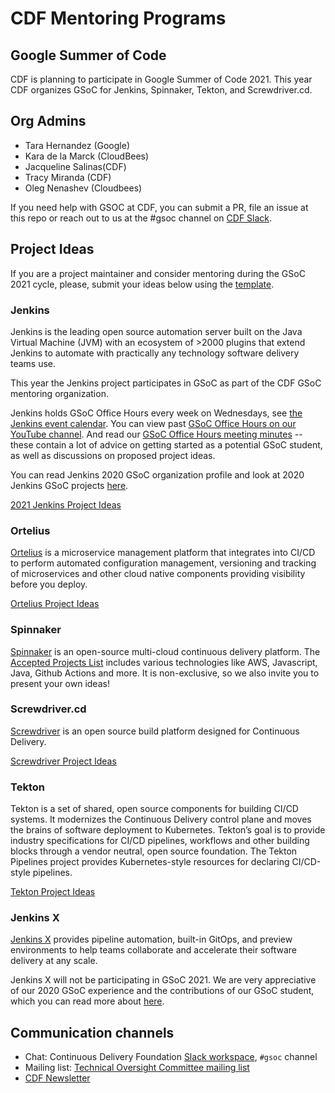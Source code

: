 # CDF Mentoring Programs

Google Summer of Code
---------------------

CDF is planning to participate in Google Summer of Code 2021.
This year CDF organizes GSoC for Jenkins, Spinnaker, Tekton, and Screwdriver.cd.

## Org Admins
* Tara Hernandez (Google)
* Kara de la Marck (CloudBees)
* Jacqueline Salinas(CDF)
* Tracy Miranda (CDF)
* Oleg Nenashev	(Cloudbees)

If you need help with GSOC at CDF, you can submit a PR, file an issue at this repo or reach out to us at the #gsoc channel on [CDF Slack](https://cdeliveryfdn.slack.com/).

## Project Ideas
If you are a project maintainer and consider mentoring during the GSoC 2021 cycle, please, submit your ideas below using the [template](PROJECT_IDEA_TEMPLATE.md).

### Jenkins
Jenkins is the leading open source automation server built on the Java Virtual Machine (JVM) with an ecosystem of >2000 plugins that extend Jenkins to automate with practically any technology software delivery teams use.

This year the Jenkins project participates in GSoC as part of the CDF GSoC mentoring organization.

Jenkins holds GSoC Office Hours every week on Wednesdays, see [the Jenkins event calendar](https://www.jenkins.io/events/). You can view past [GSoC Office Hours on our YouTube channel](https://www.youtube.com/playlist?list=PLN7ajX_VdyaO1f6bvkcSzW4PdWKkLktRG).
And read our [GSoC Office Hours meeting minutes](https://docs.google.com/document/d/1H0gJt1zdr37YDpuSLXSeFqYco_a_CIrAuZ1f0Oyl4XE/edit#) -- these contain a lot of advice on getting started as a potential GSoC student, as well as discussions on proposed project ideas.

You can read Jenkins 2020 GSoC organization profile and look at 2020 Jenkins GSoC projects [here](https://summerofcode.withgoogle.com/organizations/4945163270488064/).

[2021 Jenkins Project Ideas](https://jenkins.io/projects/gsoc/2021/project-ideas/)

### Ortelius

[Ortelius](https://ortelius.io/) is a microservice management platform that integrates into CI/CD to perform automated configuration management, versioning and tracking of microservices and other cloud native components providing visibility before you deploy.

[Ortelius Project Ideas](project-ideas-2021.md#ortelius)

### Spinnaker

[Spinnaker](https://spinnaker.io/concepts/) is an open-source multi-cloud continuous delivery platform. The [Accepted Projects List](https://spinnaker.io/community/gsoc/) includes various technologies like AWS, Javascript, Java, Github Actions and more. It is non-exclusive, so we also invite you to present your own ideas!

### Screwdriver.cd

[Screwdriver](https://screwdriver.cd/) is an open source build platform designed for Continuous Delivery.

[Screwdriver Project Ideas](project-ideas-2021.md#screwdriver)

### Tekton

Tekton is a set of shared, open source components for building CI/CD systems. It modernizes the Continuous Delivery control plane and moves the brains of software deployment to Kubernetes. Tekton’s goal is to provide industry specifications for CI/CD pipelines, workflows and other building blocks through a vendor neutral, open source foundation. The Tekton Pipelines project provides Kubernetes-style resources for declaring CI/CD-style pipelines.

[Tekton Project Ideas](2020.md#tekton)

### Jenkins X

[Jenkins X](https://jenkins-x.io/) provides pipeline automation, built-in GitOps, and preview environments to help teams collaborate and accelerate their software delivery at any scale.

Jenkins X will not be participating in GSoC 2021. We are very appreciative of our 2020 GSoC experience and the contributions of our GSoC student, which you can read more about [here](https://www.jenkins.io/projects/gsoc/2020/projects/jenkins-x-apps-consolidation/).

## Communication channels

* Chat: Continuous Delivery Foundation [Slack workspace](https://join.slack.com/t/cdeliveryfdn/shared_invite/zt-ao8y4qhd-BQcTUg5l7m0HxXyBvJrT4w), `#gsoc` channel
* Mailing list: [Technical Oversight Committee mailing list](https://lists.cd.foundation/g/cdf-toc)
* [CDF Newsletter](https://cd.foundation/stay-connected/)

